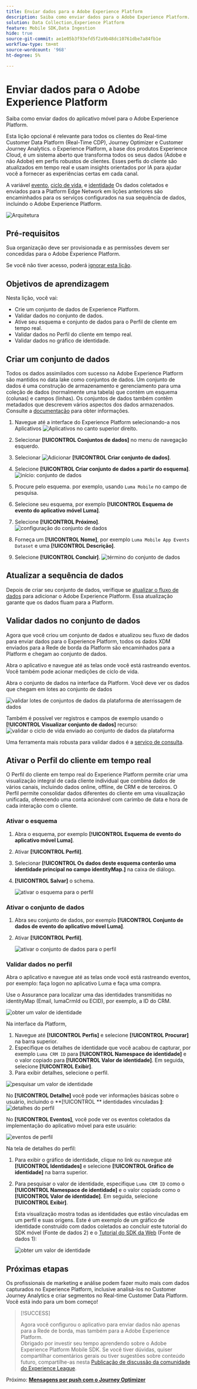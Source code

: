 ```yaml
---
title: Enviar dados para o Adobe Experience Platform
description: Saiba como enviar dados para o Adobe Experience Platform.
solution: Data Collection,Experience Platform
feature: Mobile SDK,Data Ingestion
hide: true
source-git-commit: ae1e05b3f93efd5f2a9b48dc10761dbe7a84fb1e
workflow-type: tm+mt
source-wordcount: '968'
ht-degree: 5%

---
```


# Enviar dados para o Adobe Experience Platform

Saiba como enviar dados do aplicativo móvel para o Adobe Experience Platform.

Esta lição opcional é relevante para todos os clientes do Real-time Customer Data Platform (Real-Time CDP), Journey Optimizer e Customer Journey Analytics. o Experience Platform, a base dos produtos Experience Cloud, é um sistema aberto que transforma todos os seus dados (Adobe e não Adobe) em perfis robustos de clientes. Esses perfis do cliente são atualizados em tempo real e usam insights orientados por IA para ajudar você a fornecer as experiências certas em cada canal.

A variável [evento](events.md), [ciclo de vida](lifecycle-data.md), e [identidade](identity.md) Os dados coletados e enviados para a Platform Edge Network em lições anteriores são encaminhados para os serviços configurados na sua sequência de dados, incluindo o Adobe Experience Platform.

![Arquitetura](assets/architecture-aep.png)


## Pré-requisitos

Sua organização deve ser provisionada e as permissões devem ser concedidas para o Adobe Experience Platform.

Se você não tiver acesso, poderá [ignorar esta lição](install-sdks.md).

## Objetivos de aprendizagem

Nesta lição, você vai:

* Crie um conjunto de dados de Experience Platform.
* Validar dados no conjunto de dados.
* Ative seu esquema e conjunto de dados para o Perfil de cliente em tempo real.
* Validar dados no Perfil do cliente em tempo real.
* Validar dados no gráfico de identidade.


## Criar um conjunto de dados

Todos os dados assimilados com sucesso na Adobe Experience Platform são mantidos no data lake como conjuntos de dados. Um conjunto de dados é uma construção de armazenamento e gerenciamento para uma coleção de dados (normalmente uma tabela) que contém um esquema (colunas) e campos (linhas). Os conjuntos de dados também contêm metadados que descrevem vários aspectos dos dados armazenados. Consulte a [documentação](https://experienceleague.adobe.com/docs/experience-platform/catalog/datasets/overview.html?lang=pt-BR) para obter informações.

1. Navegue até a interface do Experience Platform selecionando-a nos Aplicativos ![Aplicativos](https://spectrum.adobe.com/static/icons/workflow_18/Smock_Apps_18_N.svg) no canto superior direito.


1. Selecionar **[!UICONTROL Conjuntos de dados]** no menu de navegação esquerdo.

1. Selecionar ![Adicionar](https://spectrum.adobe.com/static/icons/workflow_18/Smock_AddCircle_18_N.svg) **[!UICONTROL Criar conjunto de dados]**.

1. Selecione **[!UICONTROL Criar conjunto de dados a partir do esquema]**.
   ![início: conjunto de dados](assets/dataset-create.png)

1. Procure pelo esquema. por exemplo, usando `Luma Mobile` no campo de pesquisa.
1. Selecione seu esquema, por exemplo **[!UICONTROL Esquema de evento do aplicativo móvel Luma]**.

1. Selecione **[!UICONTROL Próximo]**.
   ![configuração do conjunto de dados](assets/dataset-configure.png)

1. Forneça um **[!UICONTROL Nome]**, por exemplo `Luma Mobile App Events Dataset` e uma **[!UICONTROL Descrição]**.

1. Selecione **[!UICONTROL Concluir]**.
   ![término do conjunto de dados](assets/dataset-finish.png)

## Atualizar a sequência de dados

Depois de criar seu conjunto de dados, verifique se [atualizar o fluxo de dados](create-datastream.md#adobe-experience-platform) para adicionar o Adobe Experience Platform. Essa atualização garante que os dados fluam para a Platform.

## Validar dados no conjunto de dados

Agora que você criou um conjunto de dados e atualizou seu fluxo de dados para enviar dados para o Experience Platform, todos os dados XDM enviados para a Rede de borda da Platform são encaminhados para a Platform e chegam ao conjunto de dados.

Abra o aplicativo e navegue até as telas onde você está rastreando eventos. Você também pode acionar medições de ciclo de vida.

Abra o conjunto de dados na interface da Platform. Você deve ver os dados que chegam em lotes ao conjunto de dados

![validar lotes de conjuntos de dados da plataforma de aterrissagem de dados](assets/platform-dataset-batches.png)

Também é possível ver registros e campos de exemplo usando o **[!UICONTROL Visualizar conjunto de dados]** recurso:
![validar o ciclo de vida enviado ao conjunto de dados da plataforma](assets/lifecycle-platform-dataset.png)

Uma ferramenta mais robusta para validar dados é a [serviço de consulta](https://experienceleague.adobe.com/docs/platform-learn/tutorials/queries/explore-data.html?lang=pt-BR).

## Ativar o Perfil do cliente em tempo real

O Perfil do cliente em tempo real do Experience Platform permite criar uma visualização integral de cada cliente individual que combina dados de vários canais, incluindo dados online, offline, de CRM e de terceiros. O Perfil permite consolidar dados diferentes do cliente em uma visualização unificada, oferecendo uma conta acionável com carimbo de data e hora de cada interação com o cliente.

### Ativar o esquema

1. Abra o esquema, por exemplo **[!UICONTROL Esquema de evento do aplicativo móvel Luma]**.
1. Ativar **[!UICONTROL Perfil]**.
1. Selecionar **[!UICONTROL Os dados deste esquema conterão uma identidade principal no campo identityMap.]** na caixa de diálogo.
1. **[!UICONTROL Salvar]** o schema.

   ![ativar o esquema para o perfil](assets/platform-profile-schema.png)

### Ativar o conjunto de dados

1. Abra seu conjunto de dados, por exemplo **[!UICONTROL Conjunto de dados de evento do aplicativo móvel Luma]**.
1. Ativar **[!UICONTROL Perfil]**.

   ![ativar o conjunto de dados para o perfil](assets/platform-profile-dataset.png)

### Validar dados no perfil

Abra o aplicativo e navegue até as telas onde você está rastreando eventos, por exemplo: faça logon no aplicativo Luma e faça uma compra.

Use o Assurance para localizar uma das identidades transmitidas no identityMap (Email, lumaCrmId ou ECID), por exemplo, a ID do CRM.

![obter um valor de identidade](assets/platform-identity.png)

Na interface da Platform,

1. Navegue até **[!UICONTROL Perfis]** e selecione **[!UICONTROL Procurar]** na barra superior.
1. Especifique os detalhes de identidade que você acabou de capturar, por exemplo `Luma CRM ID` para **[!UICONTROL Namespace de identidade]** e o valor copiado para **[!UICONTROL Valor de identidade]**. Em seguida, selecione **[!UICONTROL Exibir]**.
1. Para exibir detalhes, selecione o perfil.

![pesquisar um valor de identidade](assets/platform-profile-lookup.png)

No **[!UICONTROL Detalhe]** você pode ver informações básicas sobre o usuário, incluindo o **[!UICONTROL ** identidades vinculadas **]**:
![detalhes do perfil](assets/platform-profile-details.png)

No **[!UICONTROL Eventos]**, você pode ver os eventos coletados da implementação do aplicativo móvel para este usuário:

![eventos de perfil](assets/platform-profile-events.png)


Na tela de detalhes do perfil:

1. Para exibir o gráfico de identidade, clique no link ou navegue até **[!UICONTROL Identidades]** e selecione **[!UICONTROL Gráfico de identidade]** na barra superior.
1. Para pesquisar o valor de identidade, especifique `Luma CRM ID` como o **[!UICONTROL Namespace de identidade]** e o valor copiado como o **[!UICONTROL Valor de identidade]**. Em seguida, selecione **[!UICONTROL Exibir]**.

   Esta visualização mostra todas as identidades que estão vinculadas em um perfil e suas origens. Este é um exemplo de um gráfico de identidade construído com dados coletados ao concluir este tutorial do SDK móvel (Fonte de dados 2) e o [Tutorial do SDK da Web](https://experienceleague.adobe.com/docs/platform-learn/implement-web-sdk/overview.html?lang=pt-BR) (Fonte de dados 1):

   ![obter um valor de identidade](assets/platform-profile-identitygraph.png)


## Próximas etapas

Os profissionais de marketing e análise podem fazer muito mais com dados capturados no Experience Platform, inclusive analisá-los no Customer Journey Analytics e criar segmentos no Real-time Customer Data Platform. Você está indo para um bom começo!


>[!SUCCESS]
>
>Agora você configurou o aplicativo para enviar dados não apenas para a Rede de borda, mas também para a Adobe Experience Platform.<br>Obrigado por investir seu tempo aprendendo sobre o Adobe Experience Platform Mobile SDK. Se você tiver dúvidas, quiser compartilhar comentários gerais ou tiver sugestões sobre conteúdo futuro, compartilhe-as nesta [Publicação de discussão da comunidade do Experience League](https://experienceleaguecommunities.adobe.com/t5/adobe-experience-platform-launch/tutorial-discussion-implement-adobe-experience-cloud-in-mobile/td-p/443796).

Próximo: **[Mensagens por push com o Journey Optimizer](journey-optimizer-push.md)**
